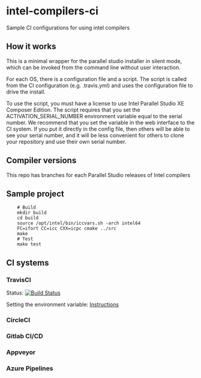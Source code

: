 # intel-compilers-ci
Sample CI configurations for using intel compilers

## How it works

This is a minimal wrapper for the parallel studio installer in silent
mode, which can be invoked from the command line without user
interaction.

For each OS, there is a configuration file and a script. The script is
called from the CI configuration (e.g. .travis.yml) and uses the
configuration file to drive the install.

To use the script, you must have a license to use Intel Parallel
Studio XE Composer Edition. The script requires that you set the
ACTIVATION_SERIAL_NUMBER environment variable equal to the serial
number. We recommend that you set the variable in the web interface to
the CI system. If you put it directly in the config file, then others
will be able to see your serial number, and it will be less convenient
for others to clone your repository and use their own serial number.

## Compiler versions

This repo has branches for each Parallel Studio releases of Intel compilers 

## Sample project

        # Build
        mkdir build
        cd build
        source /opt/intel/bin/iccvars.sh -arch intel64
        FC=ifort CC=icc CXX=icpc cmake ../src
        make
        # Test
        make test

## CI systems

### TravisCI

Status: [![Build Status](https://travis-ci.org/rscohn2/intel-compilers-ci.svg?branch=master)](https://travis-ci.org/rscohn2/intel-compilers-ci)

Setting the environment variable:
[Instructions](https://docs.travis-ci.com/user/environment-variables/#defining-variables-in-repository-settings)

### CircleCI

### Gitlab CI/CD

### Appveyor

### Azure Pipelines
